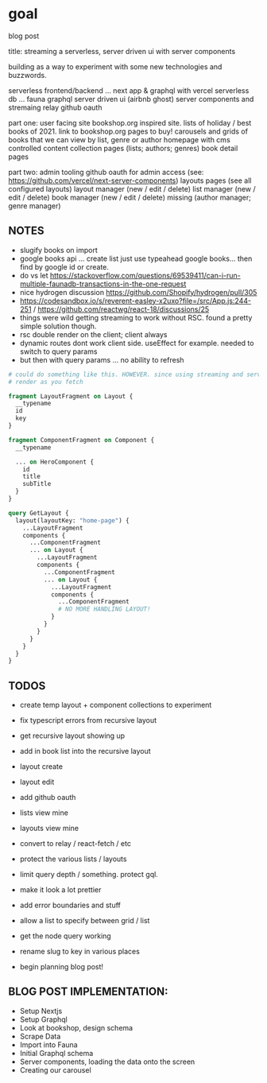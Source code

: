 # goal

blog post

title: streaming a serverless, server driven ui with server components

building as a way to experiment with some new technologies and buzzwords.

serverless frontend/backend ... next app & graphql with vercel
serverless db ... fauna
graphql server driven ui (airbnb ghost)
server components and stremaing
relay
github oauth

part one: user facing site
bookshop.org inspired site. lists of holiday / best books of 2021. link to bookshop.org pages to buy!
carousels and grids of books that we can view by list, genre or author
homepage with cms controlled content
collection pages (lists; authors; genres)
book detail pages

part two: admin tooling
github oauth for admin access (see: https://github.com/vercel/next-server-components)
layouts pages (see all configured layouts)
layout manager (new / edit / delete)
list manager (new / edit / delete)
book manager (new / edit / delete)
missing (author manager; genre manager)

## NOTES

- slugify books on import
- google books api ... create list just use typeahead google books... then find by google id or create.
- do vs let https://stackoverflow.com/questions/69539411/can-i-run-multiple-faunadb-transactions-in-the-one-request
- nice hydrogen discussion https://github.com/Shopify/hydrogen/pull/305
- https://codesandbox.io/s/reverent-easley-x2uxo?file=/src/App.js:244-251 / https://github.com/reactwg/react-18/discussions/25
- things were wild getting streaming to work without RSC. found a pretty simple solution though.
- rsc double render on the client; client always
- dynamic routes dont work client side. useEffect for example. needed to switch to query params
- but then with query params ... no ability to refresh

```graphql
# could do something like this. HOWEVER. since using streaming and server components, we are going to try out a more streaming forward approach
# render as you fetch

fragment LayoutFragment on Layout {
  __typename
  id
  key
}

fragment ComponentFragment on Component {
  __typename

  ... on HeroComponent {
    id
    title
    subTitle
  }
}

query GetLayout {
  layout(layoutKey: "home-page") {
    ...LayoutFragment
    components {
      ...ComponentFragment
      ... on Layout {
        ...LayoutFragment
        components {
          ...ComponentFragment
          ... on Layout {
            ...LayoutFragment
            components {
              ...ComponentFragment
              # NO MORE HANDLING LAYOUT!
            }
          }
        }
      }
    }
  }
}
```

## TODOS

- create temp layout + component collections to experiment
- fix typescript errors from recursive layout
- get recursive layout showing up
- add in book list into the recursive layout

- layout create
- layout edit
- add github oauth
- lists view mine
- layouts view mine
- convert to relay / react-fetch / etc
- protect the various lists / layouts
- limit query depth / something. protect gql.
- make it look a lot prettier
- add error boundaries and stuff
- allow a list to specify between grid / list
- get the node query working
- rename slug to key in various places
- begin planning blog post!

## BLOG POST IMPLEMENTATION:

- Setup Nextjs
- Setup Graphql
- Look at bookshop, design schema
- Scrape Data
- Import into Fauna
- Initial Graphql schema
- Server components, loading the data onto the screen
- Creating our carousel
